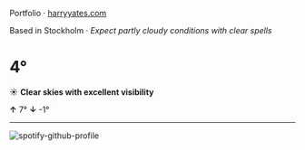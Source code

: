 Portfolio · [harryyates.com](https://harryyates.com)

<!-- WEATHER_START -->
Based in Stockholm · *Expect partly cloudy conditions with clear spells*

# 4°
☀️ **Clear skies with excellent visibility**

**↑** 7° **↓** -1°

---
<!-- WEATHER_END -->

<p align="left">
  <a>
    <img src="https://spotify-github-profile.kittinanx.com/api/view?uid=bigbello&cover_image=true&theme=natemoo-re&show_offline=true&background_color=121212&interchange=false&bar_color=53b14f&bar_color_cover=false" alt="spotify-github-profile">
  </a>
</p>